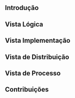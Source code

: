 ## Introdução

## Vista Lógica

## Vista Implementação

## Vista de Distribuição

## Vista de Processo

## Contribuições
